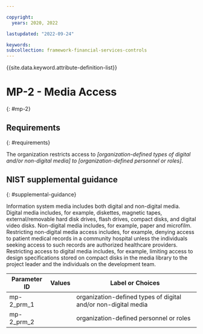 ```yaml
---

copyright:
  years: 2020, 2022

lastupdated: "2022-09-24"

keywords: 
subcollection: framework-financial-services-controls
---
```


{{site.data.keyword.attribute-definition-list}}

         
# MP-2 - Media Access
{: #mp-2}

## Requirements
{: #requirements}

The organization restricts access to _[organization-defined types of digital and/or non-digital media] to [organization-defined personnel or roles]_.

## NIST supplemental guidance
{: #supplemental-guidance}

Information system media includes both digital and non-digital media. Digital media includes, for example, diskettes, magnetic tapes, external/removable hard disk drives, flash drives, compact disks, and digital video disks. Non-digital media includes, for example, paper and microfilm. Restricting non-digital media access includes, for example, denying access to patient medical records in a community hospital unless the individuals seeking access to such records are authorized healthcare providers. Restricting access to digital media includes, for example, limiting access to design specifications stored on compact disks in the media library to the project leader and the individuals on the development team.

| Parameter ID | Values | Label or Choices |
|---|---|---|
| mp-2_prm_1 |  | organization-defined types of digital and/or non-digital media |
| mp-2_prm_2 |  | organization-defined personnel or roles |

